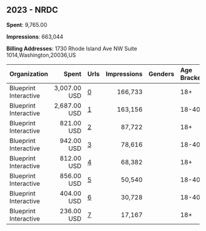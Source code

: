 ## 2023 - NRDC 
**Spent**: 9,765.00

**Impressions**: 663,044

**Billing Addresses**: 1730 Rhode Island Ave NW Suite 1014,Washington,20036,US

|Organization|Spent|Urls|Impressions|Genders|Age Brackets|Country Codes|
|:---|---:|:---|---:|:---|:---|:---|
|Blueprint Interactive|3,007.00 USD|[0](https://www.snap.com/political-ads/asset/c859e7767caebf4ddcfe4c28031d4b3cfd6860925b3c4e77b6d6ea8a384f8cf3?mediaType=mp4)|166,733||18+|united states|
|Blueprint Interactive|2,687.00 USD|[1](https://www.snap.com/political-ads/asset/fe549d62f6571e600500af6a336c4d5c0ce87a4ff9517e7c57fec53e57fdee27?mediaType=mp4)|163,156||18-40|united states|
|Blueprint Interactive|821.00 USD|[2](https://www.snap.com/political-ads/asset/5da662adb6b81c02ed15cbec1a8da5a4330fd0765cf16da249ce0ff10a45d122?mediaType=mp4)|87,722||18+|united states|
|Blueprint Interactive|942.00 USD|[3](https://www.snap.com/political-ads/asset/f437a4b94805cc0311b1ebc3104730e38305aef49d5dd84086204632e60f0f82?mediaType=mp4)|78,616||18-40|united states|
|Blueprint Interactive|812.00 USD|[4](https://www.snap.com/political-ads/asset/1028e1e4a2561e1b46b58ac9935c13b716290755d14a16c8fbe89c0493eef6fc?mediaType=mp4)|68,382||18+|united states|
|Blueprint Interactive|856.00 USD|[5](https://www.snap.com/political-ads/asset/1f30fe2604524731d43dda8677a0a102cc860172d9b96a56c6558a51cfa46184?mediaType=mp4)|50,540||18-40|united states|
|Blueprint Interactive|404.00 USD|[6](https://www.snap.com/political-ads/asset/317a36e9ad7b8e7666ad7f25a9383e1279db981512a8e9d90363d4200cb38fd2?mediaType=mp4)|30,728||18-40|united states|
|Blueprint Interactive|236.00 USD|[7](https://www.snap.com/political-ads/asset/2490de0a4934b10950b7f74174de4d2499f65bdd48471777d19c60eca3635c42?mediaType=mp4)|17,167||18+|united states|
